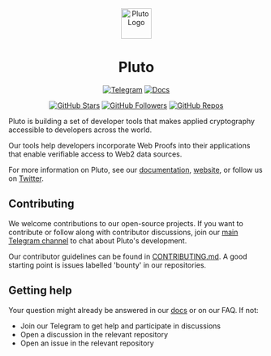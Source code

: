 <div align="center">
<img src="https://github.com/pluto/Brand/blob/main/Logo/Logo%20Mark/assets_ios_Pluto-1024%401x.png" alt="Pluto Logo" width="60" height="60">

# Pluto

[![Telegram](https://img.shields.io/badge/Telegram-Group-8B5CF6?style=flat-square&logo=telegram&logoColor=white&labelColor=24292e&scale=1.5)](https://t.me/pluto_xyz/1)
[![Docs](https://img.shields.io/badge/Docs-Pluto-8B5CF6?style=flat-square&logo=readme&logoColor=white&labelColor=24292e&scale=1.5)](https://docs.pluto.xyz/)

[![GitHub Stars](https://img.shields.io/github/stars/pluto?style=flat-square&logo=github&logoColor=white&label=Stars&labelColor=24292e&color=8B5CF6&scale=1.5)](https://github.com/pluto)
[![GitHub Followers](https://img.shields.io/github/followers/pluto?style=flat-square&logo=github&logoColor=white&label=Followers&labelColor=24292e&color=8B5CF6&scale=1.5)](https://github.com/pluto)
[![GitHub Repos](https://img.shields.io/badge/dynamic/json?style=flat-square&logo=github&logoColor=white&label=Repos&labelColor=24292e&color=8B5CF6&query=%24.public_repos&url=https%3A%2F%2Fapi.github.com%2Forgs%2Fpluto&scale=1.5)](https://github.com/pluto)
</div>


Pluto is building a set of developer tools that makes applied cryptography accessible to developers across the world. 

Our tools help developers incorporate Web Proofs into their applications that enable verifiable access to Web2 data sources.

For more information on Pluto, see our [documentation](https://docs.pluto.xyz), [website](https://pluto.xyz), or follow us on [Twitter](https://twitter.com/plutolabs_).



## Contributing

We welcome contributions to our open-source projects. If you want to contribute or follow along with contributor discussions, join our [main Telegram channel](https://t.me/pluto_xyz/1) to chat about Pluto's development.

Our contributor guidelines can be found in [CONTRIBUTING.md](./CONTRIBUTING.md). A good starting point is issues labelled 'bounty' in our repositories.


## Getting help


Your question might already be answered in our [docs](https://docs.pluto.xyz) or on our FAQ. If not:

- Join our Telegram to get help and participate in discussions
- Open a discussion in the relevant repository
- Open an issue in the relevant repository
